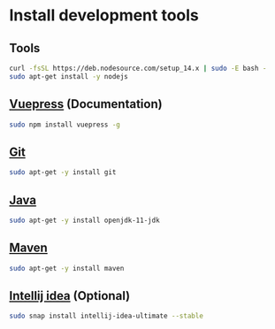 # Install development tools

## Tools
```bash
curl -fsSL https://deb.nodesource.com/setup_14.x | sudo -E bash -
sudo apt-get install -y nodejs
```

## [Vuepress](https://vuepress.vuejs.org/) (Documentation)
```bash
sudo npm install vuepress -g
```

## [Git](https://git-scm.com/)
```bash
sudo apt-get -y install git 
```

## [Java](https://openjdk.java.net/install/)
```bash
sudo apt-get -y install openjdk-11-jdk
```

## [Maven](https://maven.apache.org/)
```bash
sudo apt-get -y install maven
```

## [Intellij idea](https://www.jetbrains.com/idea/) (Optional)
```bash
sudo snap install intellij-idea-ultimate --stable
```
